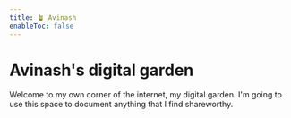 ```yaml
---
title: 🪴 Avinash
enableToc: false
---
```


# Avinash's digital garden
Welcome to my own corner of the internet, my digital garden. I'm going to use this space to document anything that I find shareworthy. 
